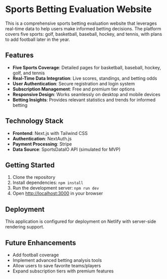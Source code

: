 # Sports Betting Evaluation Website

This is a comprehensive sports betting evaluation website that leverages real-time data to help users make informed betting decisions. The platform covers five sports: golf, basketball, baseball, hockey, and tennis, with plans to add football later in the year.

## Features

- **Five Sports Coverage**: Detailed pages for basketball, baseball, hockey, golf, and tennis
- **Real-Time Data Integration**: Live scores, standings, and betting odds
- **User Authentication**: Secure registration and login system
- **Subscription Management**: Free and premium tier options
- **Responsive Design**: Works seamlessly on desktop and mobile devices
- **Betting Insights**: Provides relevant statistics and trends for informed betting

## Technology Stack

- **Frontend**: Next.js with Tailwind CSS
- **Authentication**: NextAuth.js
- **Payment Processing**: Stripe
- **Data Source**: SportsDataIO API (simulated for MVP)

## Getting Started

1. Clone the repository
2. Install dependencies: `npm install`
3. Run the development server: `npm run dev`
4. Open [http://localhost:3000](http://localhost:3000) in your browser

## Deployment

This application is configured for deployment on Netlify with server-side rendering support.

## Future Enhancements

- Add football coverage
- Implement advanced betting analysis tools
- Allow users to save favorite teams/players
- Expand subscription tiers with premium features
